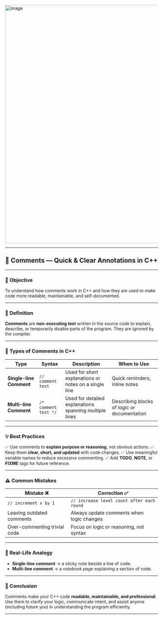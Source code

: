 <img width="1330" height="782" alt="image" src="https://github.com/user-attachments/assets/e86b3076-6208-4090-bfce-423e29ed3eec" />


---

## 📝 **Comments — Quick & Clear Annotations in C++**

---

### 🎯 **Objective**

To understand how comments work in C++ and how they are used to make code more readable, maintainable, and self-documented.

---

### 📘 **Definition**

**Comments** are **non-executing text** written in the source code to explain, describe, or temporarily disable parts of the program.
They are ignored by the compiler.

---

### 🧩 **Types of Comments in C++**

| Type                    | Syntax               | Description                                            | When to Use                                 |
| ----------------------- | -------------------- | ------------------------------------------------------ | ------------------------------------------- |
| **Single-line Comment** | `// comment text`    | Used for short explanations or notes on a single line  | Quick reminders, inline notes               |
| **Multi-line Comment**  | `/* comment text */` | Used for detailed explanations spanning multiple lines | Describing blocks of logic or documentation |

---


### 💡 **Best Practices**

✅ Use comments to **explain purpose or reasoning**, not obvious actions.
✅ Keep them **clear, short, and updated** with code changes.
✅ Use meaningful variable names to reduce excessive commenting.
✅ Add **TODO**, **NOTE**, or **FIXME** tags for future reference.

---

### ⚠️ **Common Mistakes**

| Mistake ❌                    | Correction ✅                               |
| ---------------------------- | ------------------------------------------ |
| `// increment x by 1`        | `// increase level count after each round` |
| Leaving outdated comments    | Always update comments when logic changes  |
| Over-commenting trivial code | Focus on logic or reasoning, not syntax    |

---

### 📘 **Real-Life Analogy**

* **Single-line comment** → a *sticky note* beside a line of code.
* **Multi-line comment** → a *notebook page* explaining a section of code.

---

### 🧠 **Conclusion**

Comments make your C++ code **readable, maintainable, and professional**.
Use them to clarify your logic, communicate intent, and assist anyone (including future you) in understanding the program efficiently.

---
